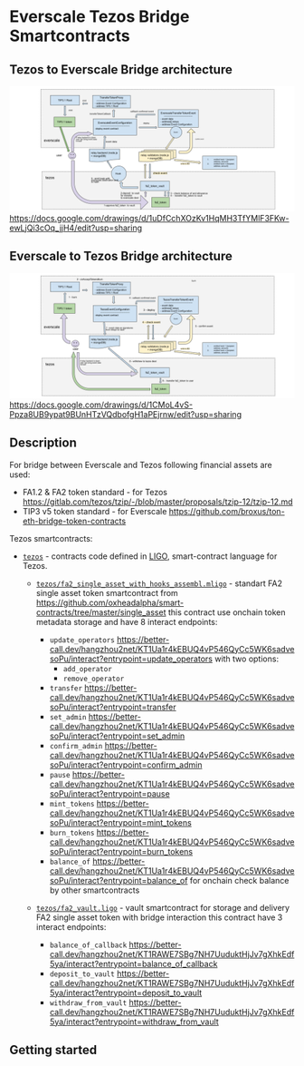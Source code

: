 # Everscale Tezos Bridge Smartcontracts

## Tezos to Everscale Bridge architecture
![Tezos to Everscale Bridge architecture](BridgeTezosEver.png)
https://docs.google.com/drawings/d/1uDfCchXOzKv1HqMH3TfYMlF3FKw-ewLjQi3cOq_jjH4/edit?usp=sharing

## Everscale to Tezos Bridge architecture
![Everscale to Tezos Bridge architecture](BridgeEverTezos.png)
https://docs.google.com/drawings/d/1CMoL4vS-Ppza8UB9ypat9BUnHTzVQdbofgH1aPEjrnw/edit?usp=sharing

## Description
For bridge between Everscale and Tezos following financial assets are used:
 * FA1.2 & FA2 token standard - for Tezos https://gitlab.com/tezos/tzip/-/blob/master/proposals/tzip-12/tzip-12.md
 * TIP3 v5 token standard - for Everscale https://github.com/broxus/ton-eth-bridge-token-contracts

Tezos smartcontracts:
 - [`tezos`](tezos/) - contracts code defined in [LIGO](https://ligolang.org/),
   smart-contract language for Tezos.
   - [`tezos/fa2_single_asset_with_hooks_assembl.mligo`](tezos/fa2_single_asset_with_hooks_assembl.mligo) - standart FA2 single asset token smartcontract from https://github.com/oxheadalpha/smart-contracts/tree/master/single_asset
     this contract use onchain token metadata storage and have 8 interact endpoints:
     - `update_operators`  https://better-call.dev/hangzhou2net/KT1Ua1r4kEBUQ4vP546QyCc5WK6sadvesoPu/interact?entrypoint=update_operators with two options:
       * `add_operator`
       * `remove_operator`
     - `transfer`  https://better-call.dev/hangzhou2net/KT1Ua1r4kEBUQ4vP546QyCc5WK6sadvesoPu/interact?entrypoint=transfer
     - `set_admin`  https://better-call.dev/hangzhou2net/KT1Ua1r4kEBUQ4vP546QyCc5WK6sadvesoPu/interact?entrypoint=set_admin
     - `confirm_admin`  https://better-call.dev/hangzhou2net/KT1Ua1r4kEBUQ4vP546QyCc5WK6sadvesoPu/interact?entrypoint=confirm_admin
     - `pause`  https://better-call.dev/hangzhou2net/KT1Ua1r4kEBUQ4vP546QyCc5WK6sadvesoPu/interact?entrypoint=pause
     - `mint_tokens`  https://better-call.dev/hangzhou2net/KT1Ua1r4kEBUQ4vP546QyCc5WK6sadvesoPu/interact?entrypoint=mint_tokens
     - `burn_tokens`  https://better-call.dev/hangzhou2net/KT1Ua1r4kEBUQ4vP546QyCc5WK6sadvesoPu/interact?entrypoint=burn_tokens
     - `balance_of`  https://better-call.dev/hangzhou2net/KT1Ua1r4kEBUQ4vP546QyCc5WK6sadvesoPu/interact?entrypoint=balance_of for onchain check balance by other smartcontracts

   - [`tezos/fa2_vault.ligo`](tezos/fa2_vault.ligo) - vault smartcontract for storage and delivery FA2 single asset token with bridge interaction
   this contract have 3 interact endpoints:
     - `balance_of_callback` https://better-call.dev/hangzhou2net/KT1RAWE7SBg7NH7UuduktHjJv7gXhkEdf5ya/interact?entrypoint=balance_of_callback
     - `deposit_to_vault` https://better-call.dev/hangzhou2net/KT1RAWE7SBg7NH7UuduktHjJv7gXhkEdf5ya/interact?entrypoint=deposit_to_vault
     - `withdraw_from_vault` https://better-call.dev/hangzhou2net/KT1RAWE7SBg7NH7UuduktHjJv7gXhkEdf5ya/interact?entrypoint=withdraw_from_vault


## Getting started
